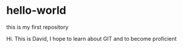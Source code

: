 # hello-world
this is my first repository

Hi.  This is David, I hope to learn about GIT and to become proficient
